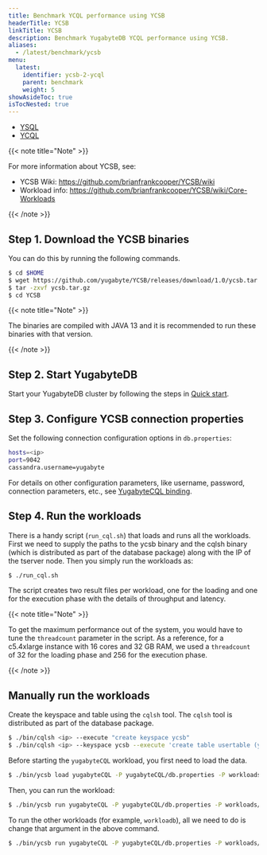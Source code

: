 ```yaml
---
title: Benchmark YCQL performance using YCSB
headerTitle: YCSB
linkTitle: YCSB
description: Benchmark YugabyteDB YCQL performance using YCSB.
aliases:
  - /latest/benchmark/ycsb
menu:
  latest:
    identifier: ycsb-2-ycql
    parent: benchmark
    weight: 5
showAsideToc: true
isTocNested: true
---
```


<ul class="nav nav-tabs-alt nav-tabs-yb">

  <li >
    <a href="/latest/benchmark/ycsb-ysql/" class="nav-link">
      <i class="icon-postgres" aria-hidden="true"></i>
      YSQL
    </a>
  </li>

  <li >
    <a href="/latest/benchmark/ycsb-ycql/" class="nav-link active">
      <i class="icon-cassandra" aria-hidden="true"></i>
      YCQL
    </a>
  </li>

</ul>

{{< note title="Note" >}}

For more information about YCSB, see:

* YCSB Wiki: https://github.com/brianfrankcooper/YCSB/wiki
* Workload info: https://github.com/brianfrankcooper/YCSB/wiki/Core-Workloads

{{< /note >}}

## Step 1. Download the YCSB binaries

You can do this by running the following commands.

```sh
$ cd $HOME
$ wget https://github.com/yugabyte/YCSB/releases/download/1.0/ycsb.tar.gz
$ tar -zxvf ycsb.tar.gz
$ cd YCSB
```

{{< note title="Note" >}}

The binaries are compiled with JAVA 13 and it is recommended to run these binaries with that version.

{{< /note >}}

## Step 2. Start YugabyteDB

Start your YugabyteDB cluster by following the steps in [Quick start](https://docs.yugabyte.com/latest/quick-start/explore-ysql/).

## Step 3. Configure YCSB connection properties

Set the following connection configuration options in `db.properties`:

```sh
hosts=<ip>
port=9042
cassandra.username=yugabyte
```

For details on other configuration parameters, like username, password, connection parameters, etc., see [YugabyteCQL binding](https://github.com/yugabyte/YCSB/tree/master/yugabyteCQL).

## Step 4. Run the workloads

There is a handy script (`run_cql.sh`) that loads and runs all the workloads.
First we need to supply the paths to the ycsb binary and the cqlsh binary (which is distributed as part of the database package) along with the IP of the tserver node.
Then you simply run the workloads as:

```sh
$ ./run_cql.sh
```

The script creates two result files per workload, one for the loading and one for the execution phase with the details of throughput and latency.

{{< note title="Note" >}}

To get the maximum performance out of the system, you would have to tune the `threadcount` parameter in the script. As a reference, for a c5.4xlarge instance with 16 cores and 32 GB RAM, we used a `threadcount` of 32 for the loading phase and 256 for the execution phase.

{{< /note >}}

## Manually run the workloads

Create the keyspace and table using the `cqlsh` tool.
The `cqlsh` tool is distributed as part of the database package.

```sh
$ ./bin/cqlsh <ip> --execute "create keyspace ycsb"
$ ./bin/cqlsh <ip> --keyspace ycsb --execute 'create table usertable (y_id varchar primary key, field0 varchar, field1 varchar, field2 varchar, field3 varchar, field4 varchar, field5 varchar, field6 varchar, field7 varchar, field8 varchar, field9 varchar);'
```

Before starting the `yugabyteCQL` workload, you first need to load the data.

```sh
$ ./bin/ycsb load yugabyteCQL -P yugabyteCQL/db.properties -P workloads/workloada
```

Then, you can run the workload:

```sh
$ ./bin/ycsb run yugabyteCQL -P yugabyteCQL/db.properties -P workloads/workloada
```

To run the other workloads (for example, `workloadb`), all we need to do is change that argument in the above command.

```sh
$ ./bin/ycsb run yugabyteCQL -P yugabyteCQL/db.properties -P workloads/workloadb
```
